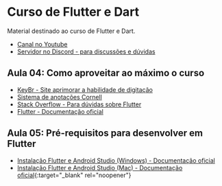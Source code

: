 # Curso de Flutter e Dart
Material destinado ao curso de Flutter e Dart.

* [Canal no Youtube](https://www.youtube.com/channel/UCN0xtkhf8j2R6n1xKYCiJBA)
* [Servidor no Discord - para discussões e dúvidas](https://discord.gg/xJkJSkB)

## Aula 04: Como aproveitar ao máximo o curso
* [KeyBr - Site aprimorar a habilidade de digitação](https://www.keybr.com)
* [Sistema de anotações Cornell](https://drive.google.com/file/d/1DGR4MMYjrzy-IucVvLkaDo88PI6fBYL1/view?usp=sharing)
* [Stack Overflow - Para dúvidas sobre Flutter](https://stackoverflow.com/questions/tagged/flutter)
* [Flutter - Documentação oficial](https://flutter.dev/docs)

## Aula 05: Pré-requisitos para desenvolver em Flutter
* [Instalação Flutter e Android Studio (Windows) - Documentação oficial](https://flutter.dev/docs/get-started/install/windows)
* [Instalação Flutter e Android Studio (Mac) - Documentação oficial](https://flutter.dev/docs/get-started/install/macos){:target="_blank" rel="noopener"}

